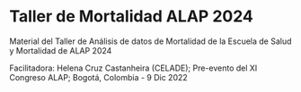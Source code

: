 # Taller de Mortalidad ALAP 2024
Material del Taller de Análisis de datos de Mortalidad de la Escuela de Salud y Mortalidad de ALAP 2024

Facilitadora: Helena Cruz Castanheira (CELADE);
Pre-evento del XI Congreso ALAP; Bogotá, Colombia - 9 Dic 2022
